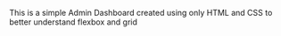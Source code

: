 This is a simple Admin Dashboard created using only HTML and CSS to better understand flexbox and grid
